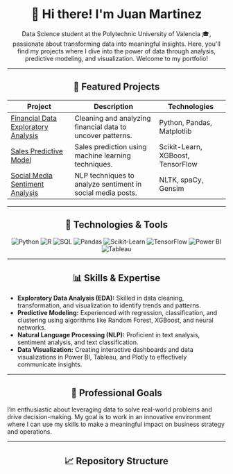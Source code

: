 <h1 align="center">👋 Hi there! I'm Juan Martinez</h1>

<p align="center">
  Data Science student at the Polytechnic University of Valencia 🎓, passionate about transforming data into meaningful insights. Here, you'll find my projects where I dive into the power of data through analysis, predictive modeling, and visualization. Welcome to my portfolio!
</p>

---

<h2 align="center">💼 Featured Projects</h2>

<div align="center">

| Project | Description | Technologies |
|---------|-------------|--------------|
| [Financial Data Exploratory Analysis](https://github.com/juanmartineezz/project1) | Cleaning and analyzing financial data to uncover patterns. | Python, Pandas, Matplotlib |
| [Sales Predictive Model](https://github.com/juanmartineezz/project2) | Sales prediction using machine learning techniques. | Scikit-Learn, XGBoost, TensorFlow |
| [Social Media Sentiment Analysis](https://github.com/juanmartineezz/project3) | NLP techniques to analyze sentiment in social media posts. | NLTK, spaCy, Gensim |

</div>

---

<h2 align="center">🚀 Technologies & Tools</h2>

<div align="center">
  
  ![Python](https://img.shields.io/badge/-Python-3776AB?style=for-the-badge&logo=python&logoColor=white)
  ![R](https://img.shields.io/badge/-R-276DC3?style=for-the-badge&logo=r&logoColor=white)
  ![SQL](https://img.shields.io/badge/-SQL-4479A1?style=for-the-badge&logo=postgresql&logoColor=white)
  ![Pandas](https://img.shields.io/badge/-Pandas-150458?style=for-the-badge&logo=pandas)
  ![Scikit-Learn](https://img.shields.io/badge/-Scikit%20Learn-F7931E?style=for-the-badge&logo=scikit-learn&logoColor=white)
  ![TensorFlow](https://img.shields.io/badge/-TensorFlow-FF6F00?style=for-the-badge&logo=tensorflow&logoColor=white)
  ![Power BI](https://img.shields.io/badge/-Power%20BI-F2C811?style=for-the-badge&logo=powerbi&logoColor=black)
  ![Tableau](https://img.shields.io/badge/-Tableau-E97627?style=for-the-badge&logo=tableau&logoColor=white)
  
</div>

---

<h2 align="center">📊 Skills & Expertise</h2>

- **Exploratory Data Analysis (EDA):** Skilled in data cleaning, transformation, and visualization to identify trends and patterns.
- **Predictive Modeling:** Experienced with regression, classification, and clustering using algorithms like Random Forest, XGBoost, and neural networks.
- **Natural Language Processing (NLP):** Proficient in text analysis, sentiment analysis, and text classification.
- **Data Visualization:** Creating interactive dashboards and data visualizations in Power BI, Tableau, and Plotly to effectively communicate insights.

---

<h2 align="center">🎯 Professional Goals</h2>

I’m enthusiastic about leveraging data to solve real-world problems and drive decision-making. My goal is to work in an innovative environment where I can use my skills to make a meaningful impact on business strategy and operations.

---

<h2 align="center">📈 Repository Structure</h2>

